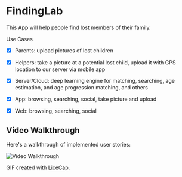 # FindingLab


This App will help people find lost members of their family.

Use Cases
- [X] Parents: upload pictures of lost children
- [X] Helpers: take a picture at a potential lost child, upload it with GPS location to our server via mobile app
- [X] Server/Cloud: deep learning engine for matching, searching, age estimation, and age progression matching, and others
- [X] App: browsing, searching, social, take picture and upload
- [X] Web: browsing, searching, social


## Video Walkthrough 

Here's a walkthrough of implemented user stories:

<img src='https://i.imgur.com/UaHXGsc.gif' title='Video Walkthrough' width='' alt='Video Walkthrough' />

GIF created with [LiceCap](http://www.cockos.com/licecap/).
